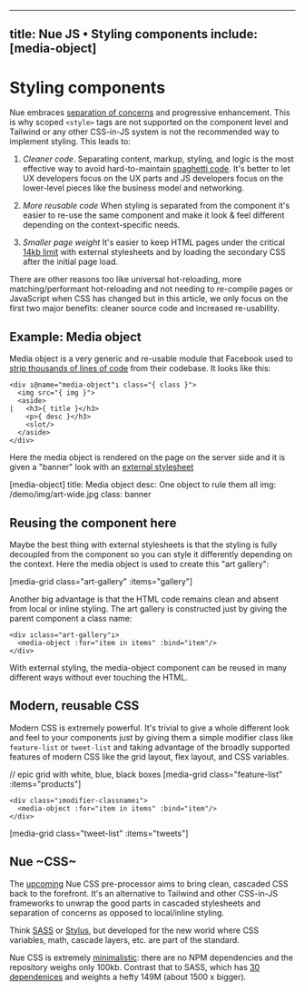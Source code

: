 
---
title: Nue JS • Styling components
include: [media-object]
---

# Styling components
Nue embraces [separation of concerns](/why#soc) and progressive enhancement. This is why scoped `<style>` tags are not supported on the component level and Tailwind or any other CSS-in-JS system is not the recommended way to implement styling. This leads to:

1. *Cleaner code*. Separating content, markup, styling, and logic is the most effective way to avoid hard-to-maintain [spaghetti code](/why/#spaghetti). It's better to let UX developers focus on the UX parts and JS developers focus on the lower-level pieces like the business model and networking.

1. *More reusable code* When styling is separated from the component it's easier to re-use the same component and make it look & feel different depending on the context-specific needs.

1. *Smaller page weight* It's easier to keep HTML pages under the critical [14kb limit](/why/#fast) with external stylesheets and by loading the secondary CSS after the initial page load.

There are other reasons too like universal hot-reloading, more matching/performant hot-reloading and not needing to re-compile pages or JavaScript when CSS has changed but in this article, we only focus on the first two major benefits: cleaner source code and increased re-usability.


## Example: Media object
Media object is a very generic and re-usable module that Facebook used to [strip thousands of lines of code](//www.stubbornella.org/content/2010/06/25/the-media-object-saves-hundreds-of-lines-of-code/) from their codebase. It looks like this:

```
<div ı@name="media-object"ı class="{ class }">
  <img src="{ img }">
  <aside>
|   <h3>{ title }</h3>
    <p>{ desc }</h3>
    <slot/>
  </aside>
</div>
```

Here the media object is rendered on the page on the server side and it is given a "banner" look with an [external stylesheet](/demo/lib/media-object.css)

[media-object]
  title: Media object
  desc: One object to rule them all
  img: /demo/img/art-wide.jpg
  class: banner


## Reusing the component here
Maybe the best thing with external stylesheets is that the styling is fully decoupled from the component so you can style it differently depending on the context. Here the media object is used to create this "art gallery":

[media-grid class="art-gallery" :items="gallery"]


Another big advantage is that the HTML code remains clean and absent from local or inline styling. The art gallery is constructed just by giving the parent component a class name:

```
<div ıclass="art-gallery"ı>
  <media-object :for="item in items" :bind="item"/>
</div>
```

With external styling, the media-object component can be reused in many different ways without ever touching the HTML.


## Modern, reusable CSS
Modern CSS is extremely powerful. It's trivial to give a whole different look and feel to your components just by giving them a simple modifier class like `feature-list` or `tweet-list` and taking advantage of the broadly supported features of modern CSS like the grid layout, flex layout, and CSS variables.


// epic grid with white, blue, black boxes
[media-grid class="feature-list" :items="products"]

```
<div class="ımodifier-classnameı">
  <media-object :for="item in items" :bind="item"/>
</div>
```

[media-grid class="tweet-list" :items="tweets"]



## Nue ~CSS~
The [upcoming](/ecosystem/) Nue CSS pre-processor aims to bring clean, cascaded CSS back to the forefront. It's an alternative to Tailwind and other CSS-in-JS frameworks to unwrap the good parts in cascaded stylesheets and separation of concerns as opposed to local/inline styling.

Think [SASS](//sass-lang.com/) or [Stylus](//stylus-lang.com/), but developed for the new world where CSS variables, math, cascade layers, etc. are part of the standard.

Nue CSS is extremely [minimalistic](/why/#minimalism): there are no NPM dependencies and the repository weighs only 100kb. Contrast that to SASS, which has [30 dependenices](//github.com/sass/node-sass/network/dependencies) and weights a hefty 149M (about 1500 x bigger).



